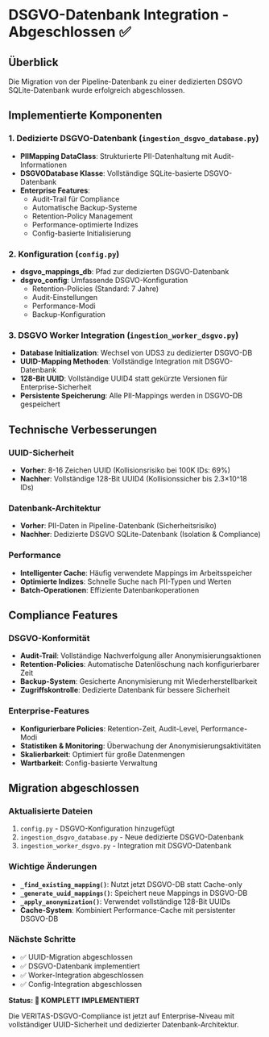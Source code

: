 # DSGVO-Datenbank Integration - Abgeschlossen ✅

## Überblick
Die Migration von der Pipeline-Datenbank zu einer dedizierten DSGVO SQLite-Datenbank wurde erfolgreich abgeschlossen.

## Implementierte Komponenten

### 1. Dedizierte DSGVO-Datenbank (`ingestion_dsgvo_database.py`)
- **PIIMapping DataClass**: Strukturierte PII-Datenhaltung mit Audit-Informationen
- **DSGVODatabase Klasse**: Vollständige SQLite-basierte DSGVO-Datenbank
- **Enterprise Features**: 
  - Audit-Trail für Compliance
  - Automatische Backup-Systeme
  - Retention-Policy Management
  - Performance-optimierte Indizes
  - Config-basierte Initialisierung

### 2. Konfiguration (`config.py`)
- **dsgvo_mappings_db**: Pfad zur dedizierten DSGVO-Datenbank
- **dsgvo_config**: Umfassende DSGVO-Konfiguration
  - Retention-Policies (Standard: 7 Jahre)
  - Audit-Einstellungen
  - Performance-Modi
  - Backup-Konfiguration

### 3. DSGVO Worker Integration (`ingestion_worker_dsgvo.py`)
- **Database Initialization**: Wechsel von UDS3 zu dedizierter DSGVO-DB
- **UUID-Mapping Methoden**: Vollständige Integration mit DSGVO-Datenbank
- **128-Bit UUID**: Vollständige UUID4 statt gekürzte Versionen für Enterprise-Sicherheit
- **Persistente Speicherung**: Alle PII-Mappings werden in DSGVO-DB gespeichert

## Technische Verbesserungen

### UUID-Sicherheit
- **Vorher**: 8-16 Zeichen UUID (Kollisionsrisiko bei 100K IDs: 69%)
- **Nachher**: Vollständige 128-Bit UUID4 (Kollisionssicher bis 2.3×10^18 IDs)

### Datenbank-Architektur
- **Vorher**: PII-Daten in Pipeline-Datenbank (Sicherheitsrisiko)
- **Nachher**: Dedizierte DSGVO SQLite-Datenbank (Isolation & Compliance)

### Performance
- **Intelligenter Cache**: Häufig verwendete Mappings im Arbeitsspeicher
- **Optimierte Indizes**: Schnelle Suche nach PII-Typen und Werten
- **Batch-Operationen**: Effiziente Datenbankoperationen

## Compliance Features

### DSGVO-Konformität
- **Audit-Trail**: Vollständige Nachverfolgung aller Anonymisierungsaktionen
- **Retention-Policies**: Automatische Datenlöschung nach konfigurierbarer Zeit
- **Backup-System**: Gesicherte Anonymisierung mit Wiederherstellbarkeit
- **Zugriffskontrolle**: Dedizierte Datenbank für bessere Sicherheit

### Enterprise-Features
- **Konfigurierbare Policies**: Retention-Zeit, Audit-Level, Performance-Modi
- **Statistiken & Monitoring**: Überwachung der Anonymisierungsaktivitäten
- **Skalierbarkeit**: Optimiert für große Datenmengen
- **Wartbarkeit**: Config-basierte Verwaltung

## Migration abgeschlossen

### Aktualisierte Dateien
1. `config.py` - DSGVO-Konfiguration hinzugefügt
2. `ingestion_dsgvo_database.py` - Neue dedizierte DSGVO-Datenbank
3. `ingestion_worker_dsgvo.py` - Integration mit DSGVO-Datenbank

### Wichtige Änderungen
- **`_find_existing_mapping()`**: Nutzt jetzt DSGVO-DB statt Cache-only
- **`_generate_uuid_mappings()`**: Speichert neue Mappings in DSGVO-DB
- **`_apply_anonymization()`**: Verwendet vollständige 128-Bit UUIDs
- **Cache-System**: Kombiniert Performance-Cache mit persistenter DSGVO-DB

### Nächste Schritte
- ✅ UUID-Migration abgeschlossen
- ✅ DSGVO-Datenbank implementiert  
- ✅ Worker-Integration abgeschlossen
- ✅ Config-Integration abgeschlossen

**Status: 🎯 KOMPLETT IMPLEMENTIERT**

Die VERITAS-DSGVO-Compliance ist jetzt auf Enterprise-Niveau mit vollständiger UUID-Sicherheit und dedizierter Datenbank-Architektur.
